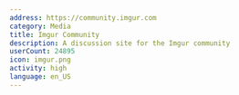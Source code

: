 ```yaml
---
address: https://community.imgur.com
category: Media
title: Imgur Community
description: A discussion site for the Imgur community
userCount: 24895
icon: imgur.png
activity: high
language: en_US
---
```

